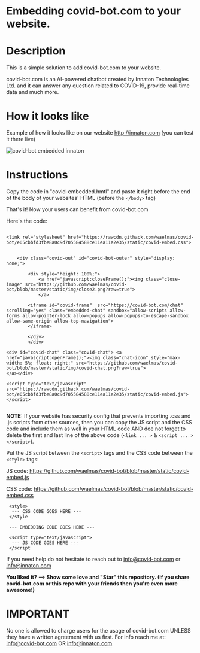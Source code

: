 # Embedding covid-bot.com to your website.
# Description
This is a simple solution to add covid-bot.com to your website.

covid-bot.com is an AI-powered chatbot created by Innaton Technologies Ltd. and it can answer any question related
to COVID-19, provide real-time data and much more.


# How it looks like

Example of how it looks like on our website http://innaton.com (you can test it there live)

![covid-bot embedded innaton](static/embedded-innaton.gif)



# Instructions

Copy the code in "covid-embedded.hmtl" and paste it right before the end of the body of your websites' HTML (before the ```</body>``` tag)

That's it! Now your users can benefit from covid-bot.com



Here's the code:
```
    
<link rel="stylesheet" href="https://rawcdn.githack.com/waelmas/covid-bot/e05cbbfd3fbe8a0c9d705584588ce11ea11a2e35/static/covid-embed.css">


    <div class="covid-out" id="covid-bot-outer" style="display: none;">
       
        <div style="height: 100%;">
            <a href="javascript:closeFrame();"><img class="close-image" src="https://github.com/waelmas/covid-bot/blob/master/static/img/close2.png?raw=true">
            </a>

        <iframe id="covid-frame"  src="https://covid-bot.com/chat" scrolling="yes" class="embedded-chat" sandbox="allow-scripts allow-forms allow-pointer-lock allow-popups allow-popups-to-escape-sandbox allow-same-origin allow-top-navigation">
        </iframe> 

        </div>
        </div>

<div id="covid-chat" class="covid-chat"> <a href="javascript:openFrame();"><img class="chat-icon" style="max-width: 5%; float: right;" src="https://github.com/waelmas/covid-bot/blob/master/static/img/covid-chat.png?raw=true">
</a></div>

<script type="text/javascript" src="https://rawcdn.githack.com/waelmas/covid-bot/e05cbbfd3fbe8a0c9d705584588ce11ea11a2e35/static/covid-embed.js"></script>


```

**NOTE:** If your website has security config that prevents importing .css and .js scripts from other sources, then you can copy the JS script and the CSS code and include them as well in your HTML code AND doe not forget to delete the first and last line of the above code (```<link ... >``` & ```<script ... ></script>```).

Put the JS script between the ```<script>``` tags and the CSS code between the ```<style>``` tags:

JS code: https://github.com/waelmas/covid-bot/blob/master/static/covid-embed.js

CSS code: https://github.com/waelmas/covid-bot/blob/master/static/covid-embed.css

```
 <style>
  --- CSS CODE GOES HERE ---
 </style
 
 --- EMBEDDING CODE GOES HERE ---
 
 <script type="text/javascript">
  --- JS CODE GOES HERE ---
 </script
```

If you need help do not hesitate to reach out to info@covid-bot.com or info@innaton.com

**You liked it? --> Show some love and "Star" this repository. 
(If you share covid-bot.com or this repo with your friends then you're even more awesome!)**


# IMPORTANT

No one is allowed to charge users for the usage of covid-bot.com UNLESS they have a written agreement with us first.
For info reach me at: info@covid-bot.com OR info@innaton.com
